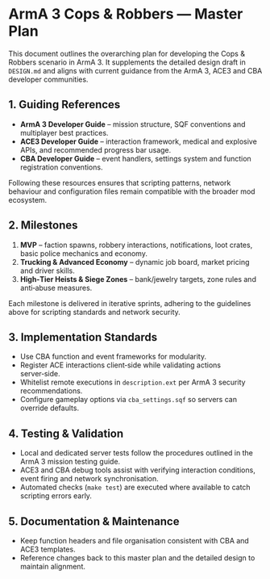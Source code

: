 # ArmA 3 Cops & Robbers — Master Plan

This document outlines the overarching plan for developing the Cops & Robbers scenario in ArmA 3. It supplements the detailed design draft in `DESIGN.md` and aligns with current guidance from the ArmA 3, ACE3 and CBA developer communities.

## 1. Guiding References
- **ArmA 3 Developer Guide** – mission structure, SQF conventions and multiplayer best practices.
- **ACE3 Developer Guide** – interaction framework, medical and explosive APIs, and recommended progress bar usage.
- **CBA Developer Guide** – event handlers, settings system and function registration conventions.

Following these resources ensures that scripting patterns, network behaviour and configuration files remain compatible with the broader mod ecosystem.

## 2. Milestones
1. **MVP** – faction spawns, robbery interactions, notifications, loot crates, basic police mechanics and economy.
2. **Trucking & Advanced Economy** – dynamic job board, market pricing and driver skills.
3. **High‑Tier Heists & Siege Zones** – bank/jewelry targets, zone rules and anti‑abuse measures.

Each milestone is delivered in iterative sprints, adhering to the guidelines above for scripting standards and network security.

## 3. Implementation Standards
- Use CBA function and event frameworks for modularity.
- Register ACE interactions client‑side while validating actions server‑side.
- Whitelist remote executions in `description.ext` per ArmA 3 security recommendations.
- Configure gameplay options via `cba_settings.sqf` so servers can override defaults.

## 4. Testing & Validation
- Local and dedicated server tests follow the procedures outlined in the ArmA 3 mission testing guide.
- ACE3 and CBA debug tools assist with verifying interaction conditions, event firing and network synchronisation.
- Automated checks (`make test`) are executed where available to catch scripting errors early.

## 5. Documentation & Maintenance
- Keep function headers and file organisation consistent with CBA and ACE3 templates.
- Reference changes back to this master plan and the detailed design to maintain alignment.

